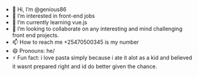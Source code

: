 - 👋 Hi, I’m @genious86
- 👀 I’m interested in front-end jobs
- 🌱 I’m currently learning vue.js
- 💞️ I’m looking to collaborate on any interesting and mind challenging front end projects.
- 📫 How to reach me +25470500345 is my number
- 😄 Pronouns: he/
- ⚡ Fun fact: i love pasta simply because i ate it alot as a kid and believed it wasnt prepared right and id do better given the chance.

<!---
genious86/genious86 is a ✨ special ✨ repository because its `README.md` (this file) appears on your GitHub profile.
You can click the Preview link to take a look at your changes.
--->
